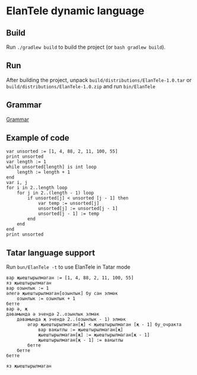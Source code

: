 # ElanTele dynamic language
## Build
Run `./gradlew build` to build the project (or `bash gradlew build`).

## Run
After building the project, unpack `build/distributions/ElanTele-1.0.tar` 
or `build/distributions/ElanTele-1.0.zip` and run `bin/ElanTele`


## Grammar 
[Grammar](https://hackmd.io/s/H1EhcAXk4)

## Example of code
```
var unsorted := [1, 4, 88, 2, 11, 100, 55]
print unsorted
var length := 1
while unsorted[length] is int loop
    length := length + 1
end
var i, j
for i in 2..length loop
    for j in 2..(length - 1) loop
        if unsorted[j] < unsorted [j - 1] then
            var temp := unsorted[j]
            unsorted[j] := unsorted[j - 1]
            unsorted[j - 1] := temp
        end
    end
end
print unsorted
```

## Tatar language support
Run `bun/ElanTele -t` to use ElanTele in Tatar mode

```
вар җыештырылмаган := [1, 4, 88, 2, 11, 100, 55]
яз җыештырылмаган
вар озынлык := 1
әлегә җыештырылмаган[озынлык] бу сан элмәк
    озынлык := озынлык + 1
бетте
вар ә, җ
дәвамында ә эчендә 2..озынлык элмәк
    дәвамында җ эчендә 2..(озынлык - 1) элмәк
        әгәр җыештырылмаган[җ] < җыештырылмаган [җ - 1] бу_очракта
            вар вакытлы := җыештырылмаган[җ]
            җыештырылмаган[җ] := җыештырылмаган[җ - 1]
            җыештырылмаган[җ - 1] := вакытлы
        бетте
    бетте
бетте

яз җыештырылмаган
```